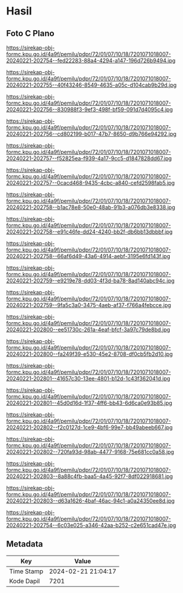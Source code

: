 # Hasil

## Foto C Plano

https://sirekap-obj-formc.kpu.go.id/4a9f/pemilu/pdpr/72/01/07/10/18/7201071018007-20240221-202754--fed22283-88a4-4294-a147-196d726b9494.jpg

https://sirekap-obj-formc.kpu.go.id/4a9f/pemilu/pdpr/72/01/07/10/18/7201071018007-20240221-202755--40f43246-8549-4635-a05c-d104cab9b29d.jpg

https://sirekap-obj-formc.kpu.go.id/4a9f/pemilu/pdpr/72/01/07/10/18/7201071018007-20240221-202756--830988f3-9ef3-498f-bf59-091d7d4095c4.jpg

https://sirekap-obj-formc.kpu.go.id/4a9f/pemilu/pdpr/72/01/07/10/18/7201071018007-20240221-202756--cd802199-b017-47b7-8650-d9b766e94292.jpg

https://sirekap-obj-formc.kpu.go.id/4a9f/pemilu/pdpr/72/01/07/10/18/7201071018007-20240221-202757--f52825ea-f939-4a17-9cc5-d1847828dd67.jpg

https://sirekap-obj-formc.kpu.go.id/4a9f/pemilu/pdpr/72/01/07/10/18/7201071018007-20240221-202757--0cacd468-9435-4cbc-a840-cefd2598fab5.jpg

https://sirekap-obj-formc.kpu.go.id/4a9f/pemilu/pdpr/72/01/07/10/18/7201071018007-20240221-202758--b1ac78e8-50e0-48ab-91b3-a076db3e8338.jpg

https://sirekap-obj-formc.kpu.go.id/4a9f/pemilu/pdpr/72/01/07/10/18/7201071018007-20240221-202758--e91c46fe-dd24-4240-bb2f-db6bb13dbbbf.jpg

https://sirekap-obj-formc.kpu.go.id/4a9f/pemilu/pdpr/72/01/07/10/18/7201071018007-20240221-202758--66af6d49-43a6-4914-aebf-3195e6fd143f.jpg

https://sirekap-obj-formc.kpu.go.id/4a9f/pemilu/pdpr/72/01/07/10/18/7201071018007-20240221-202759--e9219e78-dd03-4f3d-ba78-8ad140abc94c.jpg

https://sirekap-obj-formc.kpu.go.id/4a9f/pemilu/pdpr/72/01/07/10/18/7201071018007-20240221-202759--9fa5c3a0-3475-4aeb-af37-f766a4febcce.jpg

https://sirekap-obj-formc.kpu.go.id/4a9f/pemilu/pdpr/72/01/07/10/18/7201071018007-20240221-202800--ee51730c-261a-4eaf-bfcf-3a97c79de8bd.jpg

https://sirekap-obj-formc.kpu.go.id/4a9f/pemilu/pdpr/72/01/07/10/18/7201071018007-20240221-202800--fa249f39-e530-45e2-8708-df0cb5fb2d10.jpg

https://sirekap-obj-formc.kpu.go.id/4a9f/pemilu/pdpr/72/01/07/10/18/7201071018007-20240221-202801--41657c30-13ee-4801-b12d-1c43f362041d.jpg

https://sirekap-obj-formc.kpu.go.id/4a9f/pemilu/pdpr/72/01/07/10/18/7201071018007-20240221-202801--45d0d16d-1f37-4ff6-bb43-6d6ca0e93b85.jpg

https://sirekap-obj-formc.kpu.go.id/4a9f/pemilu/pdpr/72/01/07/10/18/7201071018007-20240221-202802--f2c0127d-1ce9-4bf6-99e7-bb49abeeb667.jpg

https://sirekap-obj-formc.kpu.go.id/4a9f/pemilu/pdpr/72/01/07/10/18/7201071018007-20240221-202802--720fa93d-98ab-4477-9168-75e681cc0a58.jpg

https://sirekap-obj-formc.kpu.go.id/4a9f/pemilu/pdpr/72/01/07/10/18/7201071018007-20240221-202803--8a88c4fb-baa5-4a45-92f7-8df022918681.jpg

https://sirekap-obj-formc.kpu.go.id/4a9f/pemilu/pdpr/72/01/07/10/18/7201071018007-20240221-202803--d63a1626-4baf-46ac-94c1-a0a24350ee8d.jpg

https://sirekap-obj-formc.kpu.go.id/4a9f/pemilu/pdpr/72/01/07/10/18/7201071018007-20240221-202754--6c03e025-a346-42aa-b252-c2e651cad47e.jpg


## Metadata

| Key        | Value               |
| ---------- | ------------------- |
| Time Stamp | 2024-02-21 21:04:17 |
| Kode Dapil | 7201                |




